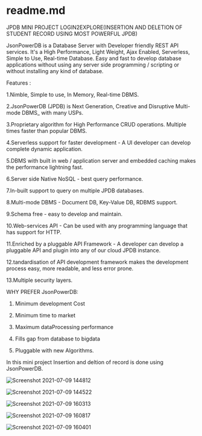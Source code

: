 # readme.md
JPDB MINI PROJECT LOGIN2EXPLORE(INSERTION AND DELETION OF STUDENT RECORD USING MOST POWERFUL JPDB)

JsonPowerDB is a Database Server with Developer friendly REST API services. It's a High Performance, Light Weight, Ajax Enabled, Serverless, Simple to Use, Real-time Database. Easy and fast to develop database applications without using any server side programming / scripting or without installing any kind of database.

Features :

1.Nimble, Simple to use, In Memory, Real-time DBMS.

2.JsonPowerDB (JPDB) is Next Generation, Creative and Disruptive Multi-mode DBMS_ with many USPs.

3.Proprietary algorithm for High Performance CRUD operations. Multiple times faster than popular DBMS.

4.Serverless support for faster development - A UI developer can develop complete dynamic application.

5.DBMS with built in web / application server and embedded caching makes the performance lightning fast.

6.Server side Native NoSQL - best query performance.

7.In-built support to query on multiple JPDB databases.

8.Multi-mode DBMS - Document DB, Key-Value DB, RDBMS support.

9.Schema free - easy to develop and maintain.






10.Web-services API - Can be used with any programming language that has support for HTTP.

11.Enriched by a pluggable API Framework - A developer can develop a pluggable API and plugin into any of our cloud JPDB instance.

12.tandardisation of API development framework makes the development process easy, more readable, and less error prone.

13.Multiple security layers.



WHY PREFER JsonPowerDB:



1. Minimum development Cost



3. Minimum time to market


5. Maximum dataProcessing performance


7. Fills gap from database to bigdata


9. Pluggable with new Algorithms.


In this mini project Insertion and deltion of record is done using JsonPowerDB.


![Screenshot 2021-07-09 144812](https://user-images.githubusercontent.com/87073894/125066218-5cd1ba00-e0d0-11eb-98a1-49efb3f7a949.png)



![Screenshot 2021-07-09 144522](https://user-images.githubusercontent.com/87073894/125066421-9c98a180-e0d0-11eb-8871-6c4c4eed849a.png)



![Screenshot 2021-07-09 160313](https://user-images.githubusercontent.com/87073894/125066524-b76b1600-e0d0-11eb-9fa4-14e99b6aaf6f.png)

![Screenshot 2021-07-09 160817](https://user-images.githubusercontent.com/87073894/125066687-e8e3e180-e0d0-11eb-89ae-f5079475c5f3.png)


![Screenshot 2021-07-09 160401](https://user-images.githubusercontent.com/87073894/125066785-05801980-e0d1-11eb-9241-2eae8aa8a07d.png)

